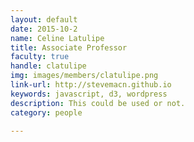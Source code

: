 ```yaml
---
layout: default
date: 2015-10-2
name: Celine Latulipe
title: Associate Professor
faculty: true
handle: clatulipe
img: images/members/clatulipe.png
link-url: http://stevemacn.github.io
keywords: javascript, d3, wordpress
description: This could be used or not.
category: people

---
```

